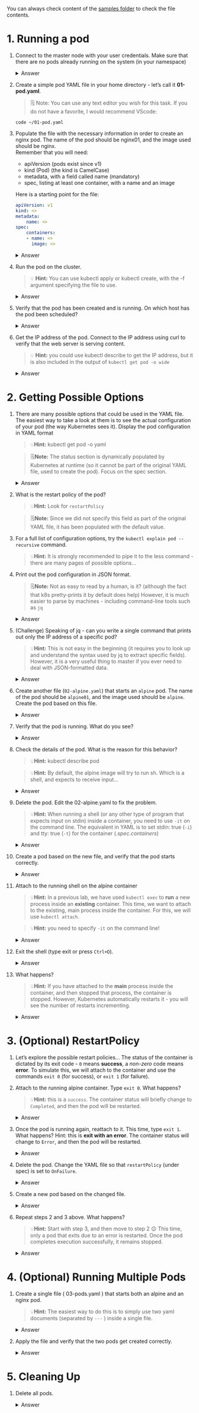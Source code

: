 You can always check content of the [samples folder](../samples) to check the file contents.

# 1. Running a pod
1. Connect to the master node with your user credentials. Make sure that there are no pods already running on the system (in your namespace)
    <details>
        <summary>Answer</summary>

    ```shell
    kubectl get pod
    ```
    resulting:
    ```
    No resources found.
    ```
    </details>




2. Create a simple pod YAML file in your home directory - let’s call it **01-pod.yaml**.
    > 🗒️ Note: You can use any text editor you wish for this task. If you do not have a favorite, I would recommend VScode:
    ```shell
    code ~/01-pod.yaml
    ```
3. Populate the file with the necessary information in order to create an nginx pod. The name of the pod should be nginx01, and the image used should be nginx.  
Remember that you will need:
    - apiVersion (pods exist since v1)
    - kind (Pod) (the kind is CamelCase)
    - metadata, with a field called name (mandatory)
    - spec, listing at least one container, with a name and an image
    
    Here is a starting point for the file:
    ```yaml
    apiVersion: v1
    kind: <>
    metadata:
        name: <>
    spec:
        containers:
        - name: <>
          image: <>
    ```

    <details>
        <summary>Answer</summary>

    ```yaml
   apiVersion: v1
    kind: Pod
    metadata:
        name: nginx01
    spec:
        containers:
        - name: nginx
          image: nginx
            
    ```
    </details>
4. Run the pod on the cluster.
    > 💡 **Hint:** You can use kubectl apply or kubectl create, with the -f argument specifying the file to use.    

    <details>
        <summary>Answer</summary>

    ```shell
    kubectl apply -f 01-pod.yaml
    ```
    resulting:
    ```
    pod/nginx01 created
    ```
    </details>
5. Verify that the pod has been created and is running. On which host has the pod been scheduled?
    <details>
        <summary>Answer</summary>

    ```shell
    kubectl get pod
    ```
    resulting:
    ```
    NAME    READY   STATUS  RESTARTS    AGE
    nginx01 1/1     Running 0           12s
    ```
    </details>
6. Get the IP address of the pod. Connect to the IP address using curl to verify that the web server is serving content.
    > 💡 **Hint:** you could use kubectl describe to get the IP address, but it is also included in the output of `kubectl get pod -o wide`
    <details>
        <summary>Answer</summary>

    ```shell
    kubectl get pod -o wide
    ```
    resulting:
    ```
    NAME    READY   STATUS  RESTARTS    AGE IP              NODE                NOMINATED NODE
    nginx01 1/1     Running 0           14s 192.168.63.198  kubernetes-00-02    <none>
    ```
    Get the IP address from the pod, query that via curl. Your IP could be different
    ```shell
    curl 192.168.63.198
    ````
    response:
    ```
    <!DOCTYPE html>
    <html>
    <head>
    ...
    ```
    </details>

# 2. Getting Possible Options
1. There are many possible options that could be used in the YAML file. The easiest way to take a look at them is to see the actual configuration of your pod (the way Kubernetes sees it). Display the pod configuration in YAML format
    > 💡**Hint:** kubectl get pod -o yaml

    > 🗒️**Note:** The status section is dynamically populated by Kubernetes at runtime (so it cannot be part of the original YAML file, used to create the pod). Focus on the spec section.

    <details>
        <summary>Answer</summary>

    ```shell
    kubectl get pod nginx01 -o yaml
    ```
    ```yaml
    apiVersion: v1
    kind: Pod
    metadata:
        annotations:
            kubectl.kubernetes.io/last-applied-configuration: |
            [...]
        nodeName: kubernetes-00-02
        priority: 0
        restartPolicy: Always #<---------
    ```
    
    </details>

2. What is the restart policy of the pod?
    > 💡**Hint:** Look for `restartPolicy`

    > 🗒️**Note:** Since we did not specify this field as part of the original YAML file, it has been populated with the default value.
3. For a full list of configuration options, try the `kubectl explain pod --recursive` command.
    > 💡**Hint:** It is strongly recommended to pipe it to the less command - there are many pages of possible options...
4. Print out the pod configuration in JSON format.
    > 🗒️**Note:** Not as easy to read by a human, is it? (although the fact that k8s pretty-prints it by default does help) However, it is much easier to parse by machines - including command-line tools such as `jq`
    <details>
        <summary>Answer</summary>

    ```shell
    kubectl get pod nginx01 -o json
    ```
    ```json
    {
        "apiVersion": "v1",
        "kind": "Pod",
        "metadata": {
        "annotations": {
        "kubectl.kubernetes.io/last-applied-configuration":
        "{\"apiVersion\":\"v1\",\"kind\":\"Pod\",\"metadata\":{\"annotations\":{},\"name\":\"nginx01\",\"namespace\":\"default\"},\"spec\":{\"containers\":[{\"image\":\"nginx\",\"name\":\"nginx\"}]}}\n"
        },
    ```
    </details>
5. (Challenge) Speaking of jq - can you write a single command that prints out only the IP address of a specific pod?
    > 💡**Hint:** This is not easy in the beginning (it requires you to look up and understand the syntax used by jq to extract specific fields). However, it is a very useful thing to master if you ever need to deal with JSON-formatted data.
    <details>
        <summary>Answer</summary>

    ```shell
    kubectl get pod nginx01 -o json | jq -r .status.podIP
    ```
    ```
    192.168.63.198
    ```
    </details>
6. Create another file (`02-alpine.yaml`) that starts an `alpine` pod. The name of the pod should be `alpine01`, and the image used should be `alpine`. Create the pod based on this file.
    <details>
        <summary>Answer</summary>

    ```shell
    kubectl apply -f 02-alpine.yaml
    ```
    ```
    pod/alpine01 created
    ```
    </details>
7. Verify that the pod is running. What do you see?
    <details>
        <summary>Answer</summary>
    
    You will see that the pod continuously crashes and is automatically restarted:
    ```shell
    kubectl get pod
    ```
    ```
    NAME        READY   STATUS      RESTARTS    AGE
    alpine01    0/1     Completed   0           7s
    nginx01     1/1     Running     0           20m
    ```
    and
    ```shell
    kubectl get pod
    ```
    ```
    NAME        READY   STATUS              RESTARTS    AGE
    alpine01    0/1     CrashLoopBackOff    1           10s
    nginx01     1/1     Running             0           20m
    ```
    </details>
8. Check the details of the pod. What is the reason for this behavior?
    > 💡**Hint:** kubectl describe pod

    > 💡**Hint:** By default, the alpine image will try to run sh. Which is a shell, and expects to receive input...
    <details>
        <summary>Answer</summary>
    
    Actually, the describe command is not that helpful - you will see that the container keeps crashing, but you will not see the actual reason...
    ```shell
    kubectl describe pod alpine01
    ```
    ```
    Name: alpine01
    Namespace: default
    Events:
    Type    Reason  Age   From    Message
    ----    ------  ----  ----    -------
    Normal Scheduled 47s default-scheduler Successfully assigned default/alpine01 to
    kubernetes-00-02
    Normal Pulling 23s (x3 over 46s) kubelet, kubernetes-00-02 pulling image "alpine"
    Normal Pulled 21s (x3 over 44s) kubelet, kubernetes-00-02 Successfully pulled image "alpine"
    Normal Created 21s (x3 over 44s) kubelet, kubernetes-00-02 Created container
    Normal Started 21s (x3 over 43s) kubelet, kubernetes-00-02 Started container
    Warning BackOff 4s (x4 over 38s) kubelet, kubernetes-00-02 Back-off restarting failed container
    ```

    </details>
9. Delete the pod. Edit the 02-alpine.yaml to fix the problem.
    > 💡**Hint:** When running a shell (or any other type of program that expects input on stdin) inside a container, you need to use `-it` on the command line. The equivalent in YAML is to set stdin: true (`-i`) and tty: true (`-t`) for the container (*.spec.containers*)
    <details>
        <summary>Answer</summary>

    ```shell
    cat 02-alpine.yaml
    ```
    ```yaml
    apiVersion: v1
    kind: Pod
    metadata:
        name: alpine01
    spec:
        containers:
            - image: alpine
              name: alpine
              stdin: true
              tty: true
    ```
    </details>
10. Create a pod based on the new file, and verify that the pod starts correctly.
    <details>
        <summary>Answer</summary>

    ```shell
    kubectl apply -f 02-alpine.yaml
    ```
    ```
    pod/alpine01 created
    ```
    ```shell
    kubectl get pod
    ```
    ```
    NAME READY STATUS RESTARTS AGE
    alpine01 1/1 Running 0 6s
    nginx01 1/1 Running 0 30m
    ```
    </details>
11. Attach to the running shell on the alpine container
    > 💡**Hint:** In a previous lab, we have used `kubectl exec` to **run** a new process inside an **existing** container. This time, we want to attach to the existing, main process inside the container. For this, we will use `kubectl attach`.

    > 💡**Hint:** you need to specify `-it` on the command line!

    <details>
        <summary>Answer</summary>

    ```shell
    kubectl attach -it alpine01
    ```
    ```
    Defaulting container name to alpine.
    Use 'kubectl describe pod/alpine01 -n default' to see all of the
    containers in this pod.
    If you don't see a command prompt, try pressing enter.
    / #
    ```
    </details>
12. Exit the shell (type exit or press `Ctrl+D`).
    <details>
        <summary>Answer</summary>

    ```/ # [^D] Session ended, resume using 'kubectl attach alpine01 -c alpine -i -t' command when the pod is running
    ubuntu@master-00-01:~$
    ```
    </details>
13. What happens?
    > 💡**Hint:** If you have attached to the **main** process inside the container, and then stopped that process, the container is stopped. However, Kubernetes automatically restarts it - you will see the number of restarts incrementing.
    <details>
        <summary>Answer</summary>

    ```shell
    kubectl get pod
    ```
    ```
    NAME READY STATUS RESTARTS AGE
    alpine01 1/1 Running 1 5m
    nginx01 1/1 Running 0 35m
    ```
    </details>

# 3. (Optional) RestartPolicy
1. Let’s explore the possible restart policies... The status of the container is dictated by its exit code - `0` means **success**, a *non-zero* code means **error**. To simulate this, we will attach to the container and use the commands `exit 0` (for success), or 
`exit 1` (for failure).
2. Attach to the running alpine container. Type `exit 0`. What happens?
    > 💡**Hint:** this is a `success`. The container status will briefly change to `Completed`, and then the pod will be restarted.
    <details>
        <summary>Answer</summary>

    ```
    kubectl attach -it alpine01
    Defaulting container name to alpine.
    Use 'kubectl describe pod/alpine01 -n default' to see all of the
    containers in this pod.
    If you don't see a command prompt, try pressing enter.
    / # exit 0
    ubuntu@master-node:~$ kubectl get pod
    NAME READY STATUS RESTARTS AGE
    alpine01 0/1 Completed 1 9m
    nginx01 1/1 Running 0 39m
    ubuntu@master-node:~$ kubectl get pod
    NAME READY STATUS RESTARTS AGE
    alpine01 1/1 Running 2 10m
    nginx01 1/1 Running 0 40m
    ```
    </details>
3. Once the pod is running again, reattach to it. This time, type `exit 1`. What happens?
Hint: this is **exit with an error**. The container status will change to `Error`, and then the pod will be restarted.
    <details>
        <summary>Answer</summary>

    ```
    kubectl attach -it alpine01
    Defaulting container name to alpine.
    Use 'kubectl describe pod/alpine01 -n default' to see all of the
    containers in this pod.
    If you don't see a command prompt, try pressing enter.
    / # exit 1
    ubuntu@master-node:~$ kubectl get pod
    NAME READY STATUS RESTARTS AGE
    alpine01 0/1 Error 2 11m
    nginx01 1/1 Running 0 41m
    ubuntu@master-node:~$ kubectl get pod
    NAME READY STATUS RESTARTS AGE
    alpine01 1/1 Running 3 14m
    nginx01 1/1 Running 0 43m
    ```
    </details>
4. Delete the pod. Change the YAML file so that `restartPolicy` (under spec) is set to `OnFailure`.
    <details>
        <summary>Answer</summary>

    ```
    ubuntu@master-node:~$ kubectl delete pod alpine01
    pod "alpine01" deleted
    ubuntu@master-node:~$ cat 02-alpine.yaml
    apiVersion: v1
    kind: Pod
    metadata:
    name: alpine01
    spec:
    restartPolicy: OnFailure
    containers:
    - image: alpine
        name: alpine
        stdin: true
        tty: true
    ```
    </details>
5. Create a new pod based on the changed file.
    <details>
        <summary>Answer</summary>

    ```shell
    kubectl apply -f 02-alpine.yaml
    pod/alpine01 created
    ```
    </details>
6. Repeat steps 2 and 3 above. What happens?
    > 💡**Hint:** Start with step 3, and then move to step 2 😉 This time, only a pod that exits due to an error is restarted. Once the pod completes execution successfully, it remains stopped.
    <details>
        <summary>Answer</summary>

    ```
    ubuntu@master-node:~$ kubectl attach -it alpine01
    Defaulting container name to alpine.
    Use 'kubectl describe pod/alpine01 -n default' to see all of the
    containers in this pod.
    If you don't see a command prompt, try pressing enter.
    / # exit 1
    ubuntu@master-node:~$ kubectl get pod
    NAME READY STATUS RESTARTS AGE
    alpine01 0/1 Error 0 36s
    nginx01 1/1 Running 0 46m
    ubuntu@master-node:~$ kubectl get pod
    NAME READY STATUS RESTARTS AGE
    alpine01 1/1 Running 1 41s
    nginx01 1/1 Running 0 46m
    ubuntu@master-node:~$ kubectl attach -it alpine01
    Defaulting container name to alpine.
    Use 'kubectl describe pod/alpine01 -n default' to see all of the
    containers in this pod.
    If you don't see a command prompt, try pressing enter.
    / # exit 0
    ubuntu@master-node:~$ kubectl get pod
    NAME READY STATUS RESTARTS AGE
    alpine01 0/1 Completed 1 59s
    nginx01 1/1 Running 0 46m
    ubuntu@master-node:~$ kubectl get pod
    NAME READY STATUS RESTARTS AGE
    alpine01 0/1 Completed 1 2m
    nginx01 1/1 Running 0 47m
    ```

# 4. (Optional) Running Multiple Pods
1. Create a single file ( 03-pods.yaml ) that starts both an alpine and an nginx pod.
    > 💡**Hint:** The easiest way to do this is to simply use two yaml documents (separated by `---` ) inside a single file.
    <details>
        <summary>Answer</summary>

    content of `03-pods.yaml` file
    ```yaml
    apiVersion: v1
    kind: Pod
    metadata:
      name: nginx02
    spec:
      containers:
        - image: nginx
          name: nginx
    ---
    apiVersion: v1
    kind: Pod
    metadata:
      name: alpine02
    spec:
      containers:
      - image: alpine
        name: alpine
        stdin: true
        tty: true
    ```
    </details>
2. Apply the file and verify that the two pods get created correctly.
    <details>
        <summary>Answer</summary>

    ```shell
    ubuntu@master-node:~$ kubectl apply -f 03-pods.yaml
    pod/nginx02 created
    pod/alpine02 created
    ubuntu@master-node:~$ kubectl get pod
    NAME READY STATUS RESTARTS AGE
    alpine01 0/1 Completed 1 5m
    alpine02 1/1 Running 0 36s
    nginx01 1/1 Running 0 50m
    nginx02 1/1 Running 0 36s
    ```
    </details>

# 5. Cleaning Up
1. Delete all pods.
    <details>
        <summary>Answer</summary>

    ```shell
    ubuntu@master-node:~$ kubectl delete pods --all
    pod "alpine02" deleted
    pod "nginx01" deleted
    pod "nginx02" deleted
    ```
    </details>